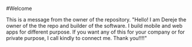 #Welcome

This is a message from the owner of the repository.
  "Hello! I am Dereje the owner of the the repo and builder of the software. 
  I build mobile and web apps for different purpose. If you want any of this for your company or for private purpose,
  I call kindly to connect me.
  Thank you!!!!"
  
